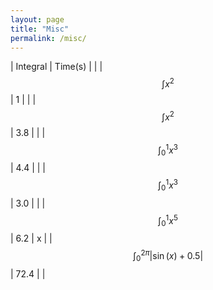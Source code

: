 ```yaml
---
layout: page
title: "Misc"
permalink: /misc/
---
```



| Integral | Time(s) | |
| $$ \int x^2 $$ | 1 | |
| $$ \int x^2 $$ | 3.8 | |
| $$ \int _0^1 x^3 $$ | 4.4 |  |
| $$ \int _0^1 x^3 $$ | 3.0 |  |
| $$ \int _0^1 x^5 $$ | 6.2 | x |
| $$ \int _0^{2\pi} |\sin(x)+0.5| $$ | 72.4 |  |